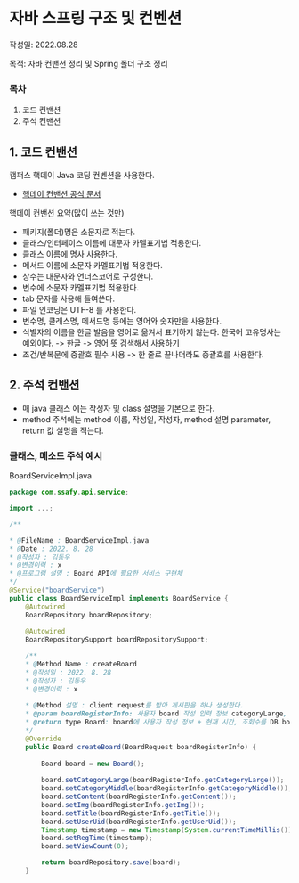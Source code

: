 # 자바 스프링 구조 및 컨벤션
작성일: 2022.08.28

목적: 자바 컨밴션 정리 및 Spring 폴더 구조 정리
### 목차
1. 코드 컨밴션
2. 주석 컨밴션

## 1. 코드 컨밴션
캠퍼스 핵데이 Java 코딩 컨벤션을 사용한다.
- [핵데이 컨밴션 공식 문서](https://naver.github.io/hackday-conventions-java/)

핵데이 컨밴션 요약(많이 쓰는 것만)
- 패키지(폴더)명은 소문자로 적는다.
- 클래스/인터페이스 이름에 대문자 카멜표기법 적용한다.
- 클래스 이름에 명사 사용한다.
- 메서드 이름에 소문자 카멜표기법 적용한다.
- 상수는 대문자와 언더스코어로 구성한다.
- 변수에 소문자 카멜표기법 적용한다.
- tab 문자를 사용해 들여쓴다.
- 파일 인코딩은 UTF-8 를 사용한다.
- 변수명, 클래스명, 메서드명 등에는 영어와 숫자만을 사용한다.
- 식별자의 이름을 한글 발음을 영어로 옮겨서 표기하지 않는다. 한국어 고유명사는 예외이다. -> 한글 -> 영어 뜻 검색해서 사용하기
- 조건/반복문에 중괄호 필수 사용 -> 한 줄로 끝나더라도 중괄호를 사용한다.

## 2. 주석 컨밴션
- 매 java 클래스 에는 작성자 및 class 설명을 기본으로 한다.
- method 주석에는 method 이름, 작성일, 작성자, method 설명 parameter, return 값 설명을 적는다.


### 클래스, 메소드 주석 예시

BoardServiceImpl.java
```java
package com.ssafy.api.service;

import ...;

/**

* @FileName : BoardServiceImpl.java
* @Date : 2022. 8. 28
* @작성자 : 김동우
* @변경이력 : x
* @프로그램 설명 : Board API에 필요한 서비스 구현체
*/
@Service("boardService")
public class BoardServiceImpl implements BoardService {
    @Autowired
    BoardRepository boardRepository;
    
    @Autowired
    BoardRepositorySupport boardRepositorySupport;

    /**
    * @Method Name : createBoard
    * @작성일 : 2022. 8. 28
    * @작성자 : 김동우
    * @변경이력 : x
    
    * @Method 설명 : client request를 받아 게시판을 하나 생성한다.
    * @param boardRegisterInfo: 사용자 board 작성 입력 정보 categoryLarge, categoryMiddle, content, img, title, userUid 의 변수가 들어 있다.
    * @return type Board: board에 사용자 작성 정보 + 현재 시간, 조회수를 DB board table에 저장한다.
    */
    @Override
    public Board createBoard(BoardRequest boardRegisterInfo) {
        
        Board board = new Board();
        
        board.setCategoryLarge(boardRegisterInfo.getCategoryLarge());
        board.setCategoryMiddle(boardRegisterInfo.getCategoryMiddle());
        board.setContent(boardRegisterInfo.getContent());
        board.setImg(boardRegisterInfo.getImg());
        board.setTitle(boardRegisterInfo.getTitle());
        board.setUserUid(boardRegisterInfo.getUserUid());
        Timestamp timestamp = new Timestamp(System.currentTimeMillis());
        board.setRegTime(timestamp);
        board.setViewCount(0);

        return boardRepository.save(board);
    }

```